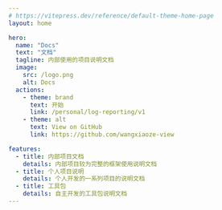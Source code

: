 ```yaml
---
# https://vitepress.dev/reference/default-theme-home-page
layout: home

hero:
  name: "Docs"
  text: "文档"
  tagline: 内部使用的项目说明文档
  image:
    src: /logo.png
    alt: Docs
  actions:
    - theme: brand
      text: 开始
      link: /personal/log-reporting/v1
    - theme: alt
      text: View on GitHub
      link: https://github.com/wangxiaoze-view

features:
  - title: 内部项目文档
    details: 内部项目较为完整的框架使用说明文档
  - title: 个人项目说明
    details: 个人开发的一系列项目的说明文档
  - title: 工具包
    details: 自主开发的工具包说明文档
---
```

